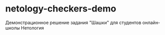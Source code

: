 # netology-checkers-demo
Демонстрационное решение задания "Шашки" для студентов онлайн-школы Нетология
